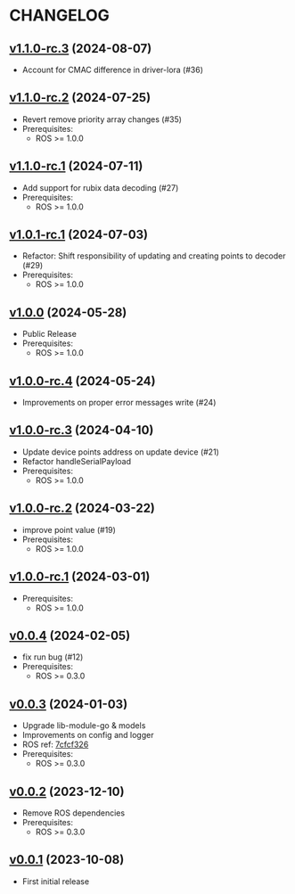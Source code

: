 # CHANGELOG

## [v1.1.0-rc.3](https://github.com/NubeIO/module-core-loraraw/tree/v1.1.0-rc.3) (2024-08-07)

- Account for CMAC difference in driver-lora (#36)

## [v1.1.0-rc.2](https://github.com/NubeIO/module-core-loraraw/tree/v1.1.0-rc.2) (2024-07-25)

- Revert remove priority array changes (#35)
- Prerequisites:
  - ROS >= 1.0.0

## [v1.1.0-rc.1](https://github.com/NubeIO/module-core-loraraw/tree/v1.1.0-rc.1) (2024-07-11)

- Add support for rubix data decoding (#27)
- Prerequisites:
    - ROS >= 1.0.0

## [v1.0.1-rc.1](https://github.com/NubeIO/module-core-loraraw/tree/v1.0.1-rc.1) (2024-07-03)

- Refactor: Shift responsibility of updating and creating points to decoder (#29)
- Prerequisites:
    - ROS >= 1.0.0

## [v1.0.0](https://github.com/NubeIO/module-core-loraraw/tree/v1.0.0) (2024-05-28)

- Public Release
- Prerequisites:
    - ROS >= 1.0.0

## [v1.0.0-rc.4](https://github.com/NubeIO/module-core-loraraw/tree/v1.0.0-rc.4) (2024-05-24)

- Improvements on proper error messages write (#24)

## [v1.0.0-rc.3](https://github.com/NubeIO/module-core-loraraw/tree/v1.0.0-rc.3) (2024-04-10)

- Update device points address on update device (#21)
- Refactor handleSerialPayload
- Prerequisites:
  - ROS >= 1.0.0

## [v1.0.0-rc.2](https://github.com/NubeIO/module-core-loraraw/tree/v1.0.0-rc.2) (2024-03-22)

- improve point value (#19)
- Prerequisites:
  - ROS >= 1.0.0

## [v1.0.0-rc.1](https://github.com/NubeIO/module-core-loraraw/tree/v1.0.0-rc.1) (2024-03-01)

- Prerequisites:
  - ROS >= 1.0.0

## [v0.0.4](https://github.com/NubeIO/module-core-loraraw/tree/v0.0.4) (2024-02-05)

- fix run bug (#12)
- Prerequisites:
  - ROS >= 0.3.0

## [v0.0.3](https://github.com/NubeIO/module-core-loraraw/tree/v0.0.3) (2024-01-03)

- Upgrade lib-module-go & models
- Improvements on config and logger
- ROS ref: [7cfcf326](https://github.com/NubeIO/rubix-os/commit/7cfcf326d298312db624348a202cdab458ba3f8e)
- Prerequisites:
  - ROS >= 0.3.0

## [v0.0.2](https://github.com/NubeIO/module-core-loraraw/tree/v0.0.2) (2023-12-10)

- Remove ROS dependencies
- Prerequisites:
    - ROS >= 0.3.0

## [v0.0.1](https://github.com/NubeIO/module-core-loraraw/tree/v0.0.1) (2023-10-08)

- First initial release

